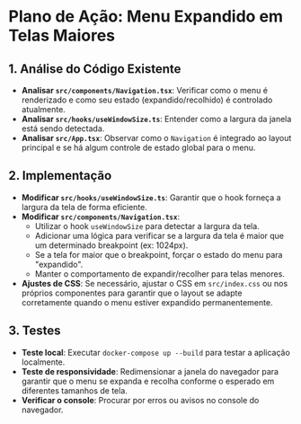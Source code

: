
# Plano de Ação: Menu Expandido em Telas Maiores

## 1. Análise do Código Existente

- **Analisar `src/components/Navigation.tsx`**: Verificar como o menu é renderizado e como seu estado (expandido/recolhido) é controlado atualmente.
- **Analisar `src/hooks/useWindowSize.ts`**: Entender como a largura da janela está sendo detectada.
- **Analisar `src/App.tsx`**: Observar como o `Navigation` é integrado ao layout principal e se há algum controle de estado global para o menu.

## 2. Implementação

- **Modificar `src/hooks/useWindowSize.ts`**: Garantir que o hook forneça a largura da tela de forma eficiente.
- **Modificar `src/components/Navigation.tsx`**:
    - Utilizar o hook `useWindowSize` para detectar a largura da tela.
    - Adicionar uma lógica para verificar se a largura da tela é maior que um determinado breakpoint (ex: 1024px).
    - Se a tela for maior que o breakpoint, forçar o estado do menu para "expandido".
    - Manter o comportamento de expandir/recolher para telas menores.
- **Ajustes de CSS**: Se necessário, ajustar o CSS em `src/index.css` ou nos próprios componentes para garantir que o layout se adapte corretamente quando o menu estiver expandido permanentemente.

## 3. Testes

- **Teste local**: Executar `docker-compose up --build` para testar a aplicação localmente.
- **Teste de responsividade**: Redimensionar a janela do navegador para garantir que o menu se expanda e recolha conforme o esperado em diferentes tamanhos de tela.
- **Verificar o console**: Procurar por erros ou avisos no console do navegador.
